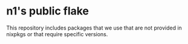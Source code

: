 # n1's public flake

This repository includes packages that we use that are not provided in
nixpkgs or that require specific versions.
